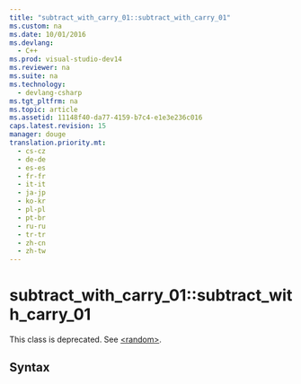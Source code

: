 ```yaml
---
title: "subtract_with_carry_01::subtract_with_carry_01"
ms.custom: na
ms.date: 10/01/2016
ms.devlang: 
  - C++
ms.prod: visual-studio-dev14
ms.reviewer: na
ms.suite: na
ms.technology: 
  - devlang-csharp
ms.tgt_pltfrm: na
ms.topic: article
ms.assetid: 11148f40-da77-4159-b7c4-e1e3e236c016
caps.latest.revision: 15
manager: douge
translation.priority.mt: 
  - cs-cz
  - de-de
  - es-es
  - fr-fr
  - it-it
  - ja-jp
  - ko-kr
  - pl-pl
  - pt-br
  - ru-ru
  - tr-tr
  - zh-cn
  - zh-tw
---
```

# subtract_with_carry_01::subtract_with_carry_01
This class is deprecated. See [<random\>](../Topic/%3Crandom%3E.md).  
  
## Syntax